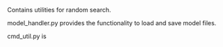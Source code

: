 Contains utilities for random search.

model_handler.py provides the functionality to load 
and save model files.

cmd_util.py is   

